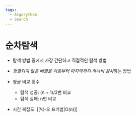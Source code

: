 ```yaml
---
tags:
  - Algorythem
  - Search
---
```

# 순차탐색
- 탐색 방법 중에서 가장 간단하고 직접적인 탐색 방법
- *정렬되지 않은 배열을 처음부터 마지막까지 하나씩 검사*하는 방법

- 평균 비교 횟수
	- 탐색 성공: (n + 1)/2번 비교
	- 탐색 실패: n번 비교

- 시간 복잡도: [[빅-오 표기법|O(n)]]
